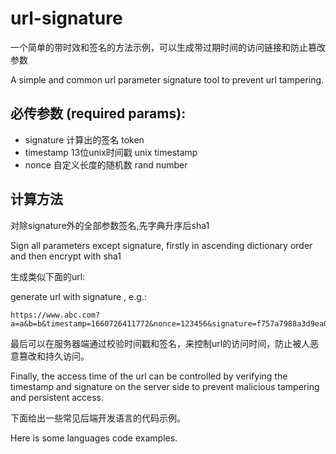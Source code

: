 # url-signature

一个简单的带时效和签名的方法示例，可以生成带过期时间的访问链接和防止篡改参数

A simple and common url parameter signature tool  to prevent url tampering.

## 必传参数 (required params):

* signature 计算出的签名 token
* timestamp 13位unix时间戳 unix timestamp
* nonce  自定义长度的随机数 rand number

## 计算方法

对除signature外的全部参数签名,先字典升序后sha1

Sign all parameters except signature, firstly in ascending dictionary order and then encrypt with sha1

生成类似下面的url:

generate url with signature , e.g.:

```
https://www.abc.com?a=a&b=b&timestamp=1660726411772&nonce=123456&signature=f757a7988a3d9ea04c3ed85ca84e13de4bae764c

```

最后可以在服务器端通过校验时间戳和签名，来控制url的访问时间，防止被人恶意篡改和持久访问。

Finally, the access time of the url can be controlled by verifying the timestamp and signature on the server side to prevent malicious tampering and persistent access.

下面给出一些常见后端开发语言的代码示例。

Here is some languages code examples.